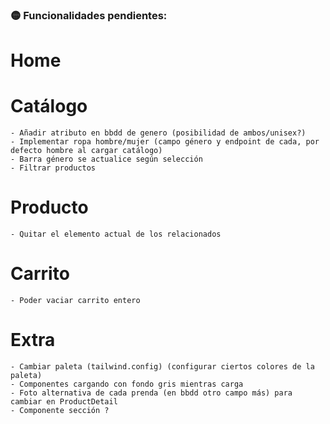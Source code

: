 ### 🟡 Funcionalidades pendientes:

# Home

# Catálogo

    - Añadir atributo en bbdd de genero (posibilidad de ambos/unisex?)
    - Implementar ropa hombre/mujer (campo género y endpoint de cada, por defecto hombre al cargar catálogo)
    - Barra género se actualice según selección
    - Filtrar productos

# Producto

    - Quitar el elemento actual de los relacionados

# Carrito

    - Poder vaciar carrito entero

# Extra

    - Cambiar paleta (tailwind.config) (configurar ciertos colores de la paleta)
    - Componentes cargando con fondo gris mientras carga
    - Foto alternativa de cada prenda (en bbdd otro campo más) para cambiar en ProductDetail
    - Componente sección ?
